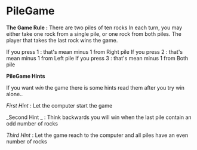 # PileGame

**The Game Rule :**
There are two piles of ten rocks
In each turn, you may either take one rock from a single pile, or one rock from both piles.
The player that takes the last rock wins the game.

If you press 1 : that's mean minus 1 from Right pile
If you press 2 : that's mean minus 1 from Left  pile
If you press 3 : that's mean minus 1 from Both  pile

**PileGame Hints**

If you want _win_ the game there is some hints read them after you try win alone..

_First Hint_    : Let the computer start the game
 
_Second Hint _  : Think backwards you will win when the last pile contain an odd number of rocks

_Third Hint_    : Let the game reach to the computer and all piles have an even number of rocks
